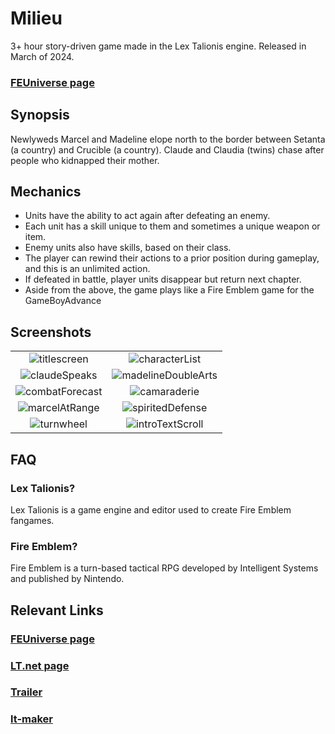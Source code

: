 # Milieu
3+ hour story-driven game made in the Lex Talionis engine. Released in March of 2024.

### [FEUniverse page](https://feuniverse.us/t/lt-milieu-complete/24802)

## Synopsis
Newlyweds Marcel and Madeline elope north to the border between Setanta (a country) and Crucible (a country).
Claude and Claudia (twins) chase after people who kidnapped their mother.

## Mechanics
- Units have the ability to act again after defeating an enemy.
- Each unit has a skill unique to them and sometimes a unique weapon or item.
- Enemy units also have skills, based on their class.
- The player can rewind their actions to a prior position during gameplay, and this is an unlimited action.
- If defeated in battle, player units disappear but return next chapter.
- Aside from the above, the game plays like a Fire Emblem game for the GameBoyAdvance

## Screenshots
| | |
:-------------------------:|:-------------------------:
![titlescreen](https://github.com/user-attachments/assets/dfee978f-57e5-4be5-8932-ba693c828a77) | ![characterList](https://github.com/user-attachments/assets/d99b930b-dd24-45e0-a473-551b307648bc) 
![claudeSpeaks](https://github.com/user-attachments/assets/fa92ad69-6df5-4f82-a049-0c4d1ad35bfb) | ![madelineDoubleArts](https://github.com/user-attachments/assets/d271a1ad-fccd-4a7c-a966-a13433e56924)
![combatForecast](https://github.com/user-attachments/assets/23e1a6ff-1756-43e5-97b5-10b88ef0d4aa)| ![camaraderie](https://github.com/user-attachments/assets/ee38b82a-597d-484e-a3b4-47cde24e435a)
![marcelAtRange](https://github.com/user-attachments/assets/cd0abcb6-2d6f-486b-8270-f00a57ab6eb5)| ![spiritedDefense](https://github.com/user-attachments/assets/5b592526-b499-4b0f-9666-57d4acacda2e)
![turnwheel](https://github.com/user-attachments/assets/cc55e614-f975-4f6b-8358-a69063f7d4bf)| ![introTextScroll](https://github.com/user-attachments/assets/0cc20e54-cb35-4fd8-86e2-26d7b510bc2a)

## FAQ

### Lex Talionis?
Lex Talionis is a game engine and editor used to create Fire Emblem fangames.

### Fire Emblem?
Fire Emblem is a turn-based tactical RPG developed by Intelligent Systems and published by Nintendo.

## Relevant Links

### [FEUniverse page](https://feuniverse.us/t/lt-milieu-complete/24802)

### [LT.net page](https://lex-talionis.net/showcase/milieu/)

### [Trailer](https://www.youtube.com/watch?v=gxZGfKdM_7A)

### [lt-maker](https://gitlab.com/rainlash/lt-maker)

